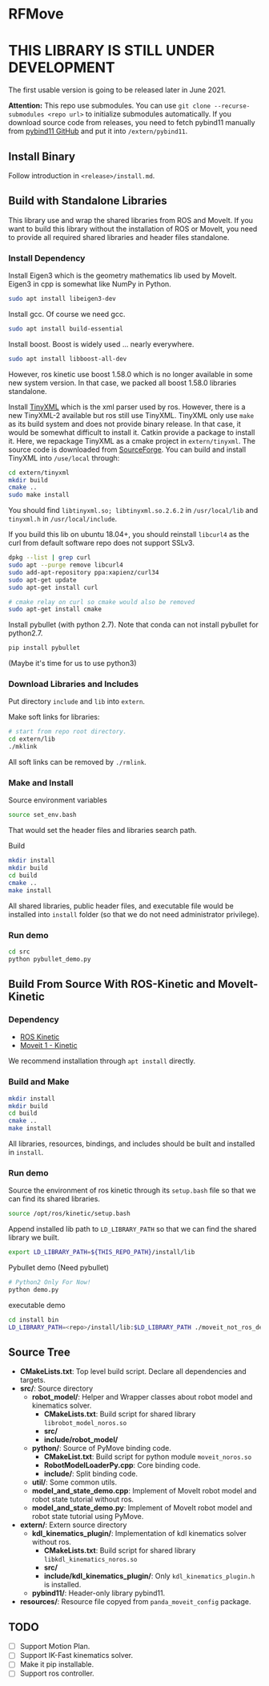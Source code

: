 # RFMove

# THIS LIBRARY IS STILL UNDER DEVELOPMENT
The first usable version is going to be released later in June 2021.

**Attention:** This repo use submodules. You can use `git clone --recurse-submodules <repo url>` to initialize submodules
automatically. If you download source code from releases, you need to fetch pybind11 manually from [pybind11 GitHub](https://github.com/pybind/pybind11)
and put it into `/extern/pybind11`.

## Install Binary
Follow introduction in `<release>/install.md`.

## Build with Standalone Libraries
This library use and wrap the shared libraries from ROS and MoveIt.
If you want to build this library without the installation of ROS or MoveIt,
you need to provide all required shared libraries and header files standalone.

### Install Dependency
Install Eigen3 which is the geometry mathematics lib used by MoveIt. Eigen3 in
cpp is somewhat like NumPy in Python.
```bash
sudo apt install libeigen3-dev
```

Install gcc. Of course we need gcc.
```bash
sudo apt install build-essential
```

Install boost. Boost is widely used ... nearly everywhere.
```bash
sudo apt install libboost-all-dev
```
However, ros kinetic use boost 1.58.0 which is no longer available in some new system version.
In that case, we packed all boost 1.58.0 libraries standalone.

<!--
Install urdfdom headers. 
Download it from [urdfdom_headers github](https://github.com/ros/urdfdom_headers/tree/master).
Note that moveit-kinetic use urdfdom version 0.4. 
```bash
cd urdfdom_headers-1.0.5
mkdir build
cd build
cmake ..
sudo make install
```
-->

Install [TinyXML](http://www.grinninglizard.com/tinyxml/) which is the xml parser used by ros.
However, there is a new TinyXML-2 available but ros still use TinyXML.
TinyXML only use `make` as its build system and does not provide binary release.
In that case, it would be somewhat difficult to install it. Catkin provide a package
to install it. Here, we repackage TinyXML as a cmake project in `extern/tinyxml`.
The source code is downloaded from [SourceForge](https://sourceforge.net/projects/tinyxml).
You can build and install TinyXML into `/use/local` through:
```bash
cd extern/tinyxml
mkdir build
cmake ..
sudo make install
```
You should find `libtinyxml.so; libtinyxml.so.2.6.2` in `/usr/local/lib` and `tinyxml.h` in `/usr/local/include`.

If you build this lib on ubuntu 18.04+, you should reinstall `libcurl4` as the curl from default software repo does
not support SSLv3.
```bash
dpkg --list | grep curl
sudo apt --purge remove libcurl4
sudo add-apt-repository ppa:xapienz/curl34
sudo apt-get update
sudo apt-get install curl

# cmake relay on curl so cmake would also be removed
sudo apt-get install cmake
```

Install pybullet (with python 2.7). Note that conda can not install pybullet for python2.7.
```bash
pip install pybullet
```
(Maybe it's time for us to use python3)

### Download Libraries and Includes
Put directory `include` and `lib` into `extern`.

Make soft links for libraries:
```bash
# start from repo root directory.
cd extern/lib
./mklink
```
All soft links can be removed by `./rmlink`.

### Make and Install
Source environment variables
```bash
source set_env.bash
```
That would set the header files and libraries search path.

Build
```bash
mkdir install
mkdir build
cd build
cmake ..
make install
```
All shared libraries, public header files, and executable file would be installed into `install` folder (so that
we do not need administrator privilege).

### Run demo
```bash
cd src
python pybullet_demo.py
```

## Build From Source With ROS-Kinetic and MoveIt-Kinetic

### Dependency
- [ROS Kinetic](http://wiki.ros.org/kinetic/Installation/Ubuntu)
- [Moveit 1 - Kinetic](http://docs.ros.org/en/kinetic/api/moveit_tutorials/html/doc/getting_started/getting_started.html)

We recommend installation through `apt install` directly.

### Build and Make
```bash
mkdir install
mkdir build
cd build
cmake ..
make install
```

All libraries, resources, bindings, and includes should be built and installed in `install`.

### Run demo
Source the environment of ros kinetic through its `setup.bash` file so that we can find its shared libraries.
```bash
source /opt/ros/kinetic/setup.bash
```

Append installed lib path to `LD_LIBRARY_PATH` so that we can find the shared library we built.
```bash
export LD_LIBRARY_PATH=${THIS_REPO_PATH}/install/lib
```

Pybullet demo (Need pybullet)
```bash
# Python2 Only For Now!
python demo.py
```

executable demo
```bash
cd install bin
LD_LIBRARY_PATH=<repo>/install/lib:$LD_LIBRARY_PATH ./moveit_not_ros_demo
```

## Source Tree
- **CMakeLists.txt**: Top level build script. Declare all dependencies and targets.
- **src/**: Source directory
    - **robot_model/**: Helper and Wrapper classes about robot model and kinematics solver.
        - **CMakeLists.txt**: Build script for shared library `librobot_model_noros.so`
        - **src/**
        - **include/robot_model/**
    - **python/**: Source of PyMove binding code.
        - **CMakeList.txt**: Build script for python module `moveit_noros.so`
        - **RobotModelLoaderPy.cpp**: Core binding code.
        - **include/**: Split binding code.
    - **util/**: Some common utils.
    - **model_and_state_demo.cpp**: Implement of MoveIt robot model and robot state tutorial without ros.
    - **model_and_state_demo.py**: Implement of MoveIt robot model and robot state tutorial using PyMove.
- **extern/**: Extern source directory
    - **kdl_kinematics_plugin/**: Implementation of kdl kinematics solver without ros.
        - **CMakeLists.txt**: Build script for shared library `libkdl_kinematics_noros.so`
        - **src/**
        - **include/kdl_kinematics_plugin/**: Only `kdl_kinematics_plugin.h` is installed.
    - **pybind11/**: Header-only library pybind11.
- **resources/**: Resource file copyed from `panda_moveit_config` package.

## TODO
- [ ] Support Motion Plan.
- [ ] Support IK-Fast kinematics solver.
- [ ] Make it pip installable.
- [ ] Support ros controller.
